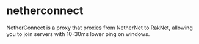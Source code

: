 # netherconnect
NetherConnect is a proxy that proxies from NetherNet to RakNet, allowing you to join servers with 10-30ms lower ping on windows.

